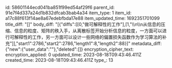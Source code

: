 id: 58601144ecd041ba851f99ed54af29f6
parent_id: 91e7f4d337a24d1b832dfcab3bab4a34
item_type: 1
item_id: a17c88f613f14ae8a67edebfbda17e88
item_updated_time: 1692351701099
title_diff: "[]"
body_diff: "[{\"diffs\":[[0,\"做可解释性的工作\"],[1,\"\\\n\\\n从信息的压缩、信息的粒度、矩阵的秩入手，从离散标签开始分析信息的粒度，一方面可以进行可解释性的工作，另一方面可以设计一些网络的偏置损失函数作为学习算法的补充\"]],\"start1\":2786,\"start2\":2786,\"length1\":8,\"length2\":88}]"
metadata_diff: {"new":{"user_data":""},"deleted":[]}
encryption_cipher_text: 
encryption_applied: 0
updated_time: 2023-08-18T09:43:46.411Z
created_time: 2023-08-18T09:43:46.411Z
type_: 13